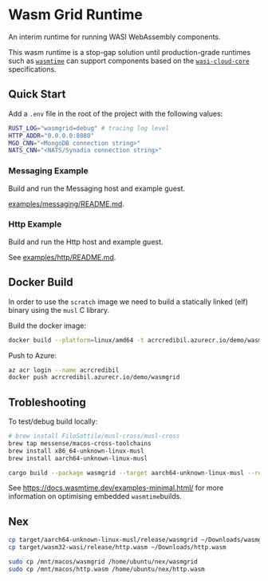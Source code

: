 # Wasm Grid Runtime

An interim runtime for running WASI WebAssembly components.

This wasm runtime is a stop-gap solution until production-grade runtimes such as [`wasmtime`](https://github.com/bytecodealliance/wasmtime)
can support components based on the [`wasi-cloud-core`](https://github.com/WebAssembly/wasi-cloud-core) specifications.

## Quick Start

Add a `.env` file in the root of the project with the following values:

```bash
RUST_LOG="wasmgrid=debug" # tracing log level
HTTP_ADDR="0.0.0.0:8080"
MGO_CNN="<MongoDB connection string>"
NATS_CNN="<NATS/Synadia connection string>"
```

### Messaging Example

Build and run the Messaging host and example guest.

[examples/messaging/README.md](examples/messaging/README.md).

### Http Example

Build and run the Http host and example guest.

See [examples/http/README.md](examples/http/README.md).

## Docker Build

In order to use the `scratch` image we need to build a statically linked (elf) binary
using the `musl` C library.

Build the docker image:

```bash
docker build --platform=linux/amd64 -t acrcredibil.azurecr.io/demo/wasmgrid .
```

Push to Azure:

```bash
az acr login --name acrcredibil
docker push acrcredibil.azurecr.io/demo/wasmgrid
```
## Trobleshooting

To test/debug build locally:

```bash
# brew install FiloSottile/musl-cross/musl-cross
brew tap messense/macos-cross-toolchains
brew install x86_64-unknown-linux-musl
brew install aarch64-unknown-linux-musl
```

```bash
cargo build --package wasmgrid --target aarch64-unknown-linux-musl --release
```

See <https://docs.wasmtime.dev/examples-minimal.html/> for more information on 
optimising embedded `wasmtime`builds.

## Nex

```bash
cp target/aarch64-unknown-linux-musl/release/wasmgrid ~/Downloads/wasmgrid
cp target/wasm32-wasi/release/http.wasm ~/Downloads/http.wasm

sudo cp /mnt/macos/wasmgrid /home/ubuntu/nex/wasmgrid
sudo cp /mnt/macos/http.wasm /home/ubuntu/nex/http.wasm

```
